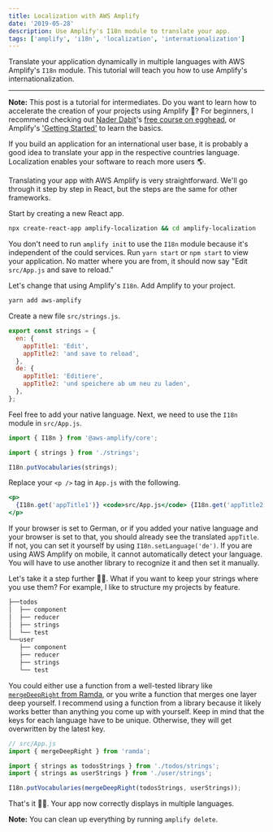 ```yaml
---
title: Localization with AWS Amplify
date: '2019-05-28'
description: Use Amplify's I18n module to translate your app.
tags: ['amplify', 'i18n', 'localization', 'internationalization']
---
```


Translate your application dynamically in multiple languages with AWS Amplify's `I18n` module. This tutorial will teach you how to use Amplify's internationalization.

---

**Note:** This post is a tutorial for intermediates. Do you want to learn how to accelerate the creation of your projects using Amplify 🚀? For beginners, I recommend checking out [Nader Dabit](https://twitter.com/dabit3)'s [free course on egghead](https://egghead.io/courses/building-serverless-web-applications-with-react-aws-amplify), or Amplify's ['Getting Started'](https://aws-amplify.github.io/docs/js/start) to learn the basics.

If you build an application for an international user base, it is probably a good idea to translate your app in the respective countries language. Localization enables your software to reach more users 🌎.

Translating your app with AWS Amplify is very straightforward. We'll go through it step by step in React, but the steps are the same for other frameworks.

Start by creating a new React app.

```bash
npx create-react-app amplify-localization && cd amplify-localization
```

You don't need to run `amplify init` to use the `I18n` module because it's independent of the could services. Run `yarn start` or `npm start` to view your application. No matter where you are from, it should now say "Edit `src/App.js` and save to reload."

Let's change that using Amplify's `I18n`. Add Amplify to your project.

```bash
yarn add aws-amplify
```

Create a new file `src/strings.js`.

```js
export const strings = {
  en: {
    appTitle1: 'Edit',
    appTitle2: 'and save to reload',
  },
  de: {
    appTitle1: 'Editiere',
    appTitle2: 'und speichere ab um neu zu laden',
  },
};
```

Feel free to add your native language. Next, we need to use the `I18n` module in `src/App.js`.

```js
import { I18n } from '@aws-amplify/core';

import { strings } from './strings';

I18n.putVocabularies(strings);
```

Replace your `<p />` tag in `App.js` with the following.

```jsx
<p>
  {I18n.get('appTitle1')} <code>src/App.js</code> {I18n.get('appTitle2')}
</p>
```

If your browser is set to German, or if you added your native language and your browser is set to that, you should already see the translated `appTitle`. If not, you can set it yourself by using `I18n.setLanguage('de')`. If you are using AWS Amplify on mobile, it cannot automatically detect your language. You will have to use another library to recognize it and then set it manually.

Let's take it a step further 👏🏻. What if you want to keep your strings where you use them? For example, I like to structure my projects by feature.

```bash
├──todos
│  ├── component
│  ├── reducer
│  ├── strings
│  └── test
└──user
   ├── component
   ├── reducer
   ├── strings
   └── test
```

You could either use a function from a well-tested library like [`mergeDeepRight` from Ramda](https://ramdajs.com/docs/#mergeDeepRight), or you write a function that merges one layer deep yourself. I recommend using a function from a library because it likely works better than anything you come up with yourself. Keep in mind that the keys for each language have to be unique. Otherwise, they will get overwritten by the latest key.

```js
// src/App.js
import { mergeDeepRight } from 'ramda';

import { strings as todosStrings } from './todos/strings';
import { strings as userStrings } from './user/strings';

I18n.putVocabularies(mergeDeepRight(todosStrings, userStrings));
```

That's it 👍🏻. Your app now correctly displays in multiple languages.

**Note:** You can clean up everything by running `amplify delete`.
